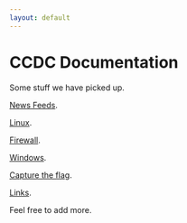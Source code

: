 ```yaml
---
layout: default
---
```


# CCDC Documentation 

Some stuff we have picked up.

[News Feeds](./news.html).

[Linux](./linux.html).

[Firewall](./firewall.html).

[Windows](./windows.html).

[Capture the flag](./ctf.html).

[Links](./links.html).

Feel free to add more.
